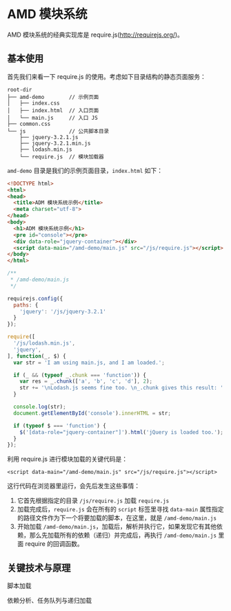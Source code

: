 # AMD 模块系统


AMD 模块系统的经典实现库是 require.js(http://requirejs.org/)。

## 基本使用

首先我们来看一下 require.js 的使用。考虑如下目录结构的静态页面服务：

```
root-dir
├── amd-demo        // 示例页面
│   ├── index.css
│   ├── index.html  // 入口页面
│   └── main.js     // 入口 JS
├── common.css
└── js              // 公共脚本目录
    ├── jquery-3.2.1.js
    ├── jquery-3.2.1.min.js
    ├── lodash.min.js
    └── require.js  // 模块加载器
```

`amd-demo` 目录是我们的示例页面目录，`index.html` 如下：

```html
<!DOCTYPE html>
<html>
<head>
  <title>ADM 模块系统示例</title>
  <meta charset="utf-8">
</head>
<body>
  <h1>ADM 模块系统示例</h1>
  <pre id="console"></pre>
  <div data-role="jquery-container"></div>
  <script data-main="/amd-demo/main.js" src="/js/require.js"></script>
</body>
</html>
```

```javascript
/**
 * /amd-demo/main.js
 */

requirejs.config({
  paths: {
    'jquery': '/js/jquery-3.2.1'
  }
});

require([
  '/js/lodash.min.js',
  'jquery',
], function(_, $) {
  var str = 'I am using main.js, and I am loaded.';

  if (_ && (typeof _.chunk === 'function')) {
    var res = _.chunk(['a', 'b', 'c', 'd'], 2);
    str += '\nLodash.js seems fine too. \n_.chunk gives this result: ' + JSON.stringify(res);
  }

  console.log(str);
  document.getElementById('console').innerHTML = str;

  if (typeof $ === 'function') {
    $('[data-role="jquery-container"]').html('jQuery is loaded too.');
  }
});
```

利用 require.js 进行模块加载的关键代码是：

```
<script data-main="/amd-demo/main.js" src="/js/require.js"></script>
```

这行代码在浏览器里运行，会先后发生这些事情：

1. 它首先根据指定的目录 `/js/require.js` 加载 `require.js`
2. 加载完成后，`require.js` 会在所有的 `script` 标签里寻找 `data-main` 属性指定的路径文件作为下一个将要加载的脚本，在这里，就是 `/amd-demo/main.js`
3. 开始加载 `/amd-demo/main.js`，加载后，解析并执行它，如果发现它有其他依赖，那么先加载所有的依赖（递归）并完成后，再执行 `/amd-demo/main.js` 里面 require 的回调函数。


## 关键技术与原理

脚本加载

依赖分析、任务队列与递归加载
